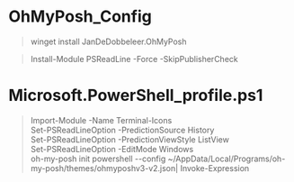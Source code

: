 ﻿# OhMyPosh_Config
>winget install JanDeDobbeleer.OhMyPosh

>Install-Module PSReadLine -Force -SkipPublisherCheck

# Microsoft.PowerShell_profile.ps1
>Import-Module -Name Terminal-Icons \
>Set-PSReadLineOption -PredictionSource History \
>Set-PSReadLineOption -PredictionViewStyle ListView \
>Set-PSReadLineOption -EditMode Windows \
>oh-my-posh init powershell --config ~/AppData/Local/Programs/oh-my-posh/themes/ohmyposhv3-v2.json| Invoke-Expression
